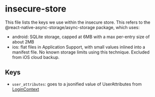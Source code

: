 # insecure-store

This file lists the keys we use within the insecure store. This refers to the
@react-native-async-storage/async-storage package, which uses:

- android: SQLite storage, capped at 6MB with a max per-entry size of about 2MB
- ios: flat files in Application Support, with small values inlined into a
  manifest file. No known storage limits using this technique. Excluded from
  iOS cloud backup.

## Keys

- `user_attributes`: goes to a jsonified value of UserAttributes from
  [LoginContext](../../src/shared/contexts/LoginContext.tsx)
